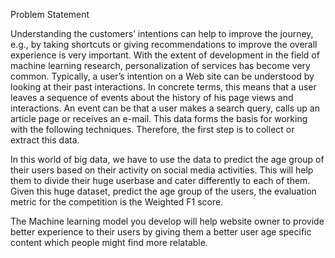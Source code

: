 Problem Statement

Understanding the customers’ intentions can help to improve the journey, e.g., by taking shortcuts or giving recommendations to improve the overall experience is very important. With the extent of development in the field of machine learning research, personalization of services has become very common. Typically, a user’s intention on a Web site can be understood by looking at their past interactions. In concrete terms, this means that a user leaves a sequence of events about the history of his page views and interactions. An event can be that a user makes a search query, calls up an article page or receives an e-mail. This data forms the basis for working with the following techniques. Therefore, the first step is to collect or extract this data.

In this world of big data, we have to use the data to predict the age group of their users based on their activity on social media activities. This will help them to divide their huge userbase and cater differently to each of them. Given this huge dataset, predict the age group of the users, the evaluation metric for the competition is the Weighted F1 score.

The Machine learning model you develop will help website owner to provide better experience to their users by giving them a better user age specific content which people might find more relatable.
